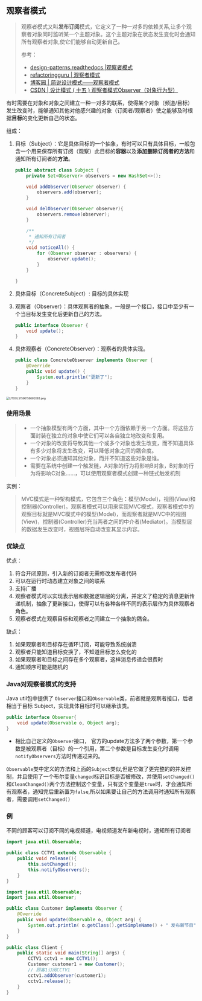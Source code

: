 ## 观察者模式

> 观察者模式又叫**发布订阅**模式，它定义了一种一对多的依赖关系,让多个观察者对象同时监听某一个主题对象。这个主题对象在状态发生变化时会通知所有观察者对象,使它们能够自动更新自己。
>
> 参考：
>
> * [design-patterns.readthedocs |观察者模式](https://design-patterns.readthedocs.io/zh_CN/latest/behavioral_patterns/observer.html#id16)
> * [refactoringguru | 观察者模式](https://refactoringguru.cn/design-patterns/observer)
> * [博客园 | 简说设计模式——观察者模式](https://www.cnblogs.com/adamjwh/p/10913660.html)
> * [CSDN | 设计模式 ( 十五 ) 观察者模式Observer（对象行为型）](http://blog.csdn.net/hguisu/article/details/7556625)

有时需要在对象和对象之间建立一种一对多的联系，使得某个对象（频道/目标）发生改变时，能够通知其他对他感兴趣的对象（订阅者/观察者）使之能够及时根据**目标**的变化更新自己的状态。

组成：

1. 目标（Subject）：它是具体目标的一个抽象，有时可以只有具体目标，一般包含一个用来保存所有订阅（观察）此目标的**容器**以及**添加删除订阅者的方法**和通知所有订阅者的**方法**。

   ```java
   public abstract class Subject {
       private Set<Observer> observers = new HashSet<>();
   
       void addObserver(Observer observer) {
           observers.add(observer);
       }
   
       void delObserver(Observer observer){
           observers.remove(observer);
       }
   
       /**
        * 通知所有订阅者
        */
       void noticeAll() {
           for (Observer observer : observers) {
               observer.update();
           }
       }
   
   }
   ```

   

2. 具体目标（ConcreteSubject）: 目标的具体实现

3. 观察者（Observer）：具体观察者的抽象，一般是一个接口，接口中至少有一个当目标发生变化后更新自己的方法。

   ```java
   public interface Observer {
       void update();
   }
   ```

   

4. 具体观察者（ConcreteObserver）：观察者的具体实现。

   ```java
   public class ConcreteObserver implements Observer {
       @Override
       public void update() {
           System.out.println("更新了");
       }
   }
   ```

<img src="http://yanxuan.nosdn.127.net/8f76afa16938cc98998834190db1ad82.png" alt="UTOOLS1590158692083.png" style="zoom:50%;" />

### 使用场景

> * 一个抽象模型有两个方面，其中一个方面依赖于另一个方面。将这些方面封装在独立的对象中使它们可以各自独立地改变和复用。
> * 一个对象的改变将导致其他一个或多个对象也发生改变，而不知道具体有多少对象将发生改变，可以降低对象之间的耦合度。
> * 一个对象必须通知其他对象，而并不知道这些对象是谁。
> * 需要在系统中创建一个触发链，A对象的行为将影响B对象，B对象的行为将影响C对象……，可以使用观察者模式创建一种链式触发机制

实例：

> MVC模式是一种架构模式，它包含三个角色：模型(Model)，视图(View)和控制器(Controller)。观察者模式可以用来实现MVC模式，观察者模式中的观察目标就是MVC模式中的模型(Model)，而观察者就是MVC中的视图(View)，控制器(Controller)充当两者之间的中介者(Mediator)。当模型层的数据发生改变时，视图层将自动改变其显示内容。

### 优缺点

优点：

1. 符合开闭原则，引入新的订阅者无需修改发布者代码
2. 可以在运行时动态建立对象之间的联系
3. 支持广播
4. 观察者模式可以实现表示层和数据逻辑层的分离，并定义了稳定的消息更新传递机制，抽象了更新接口，使得可以有各种各样不同的表示层作为具体观察者角色。
5. 观察者模式在观察目标和观察者之间建立一个抽象的耦合。

缺点：

1. 如果观察者和目标存在循环订阅，可能导致系统崩溃
2. 观察者只能知道目标变换了，不知道目标怎么变化的
3. 如果观察者和目标之间存在多个观察者，这样消息传递会很费时
4. 通知顺序可能是随机的

### Java对观察者模式的支持

Java util包中提供了 `Observer`接口和`Observable`类，前者就是观察者接口，后者相当于目标 Subject，实现具体目标时可以继承该类。

```java
public interface Observer{ 
    void update(Observable o, Object arg);
}
```

* 相比自己定义的`Observer`接口， 官方的update方法多了两个参数，第一个参数是被观察者（目标）的一个引用，第二个参数是目标发生变化时调用`notifyObservers`方法时传递过来的。

`Observable`类中定义的方法和上面的`Subject`类似,但是它做了更完整的的并发控制，并且使用了一个布尔变量`changed`标识目标是否被修改，并使用`setChanged()`和`CleanChanged()`两个方法控制这个变量，只有这个变量是`true`时，才会通知所有观察者，通知完后重新置为`false`,所以如果要让自己的方法调用时通知所有观察者，需要调用`setChanged()`

### 例

不同的顾客可以订阅不同的电视频道，电视频道发布新电视时，通知所有订阅者

```java
import java.util.Observable;

public class CCTV1 extends Observable {
    public void release(){
        this.setChanged();
        this.notifyObservers();
    }
}
```

```java
import java.util.Observable;
import java.util.Observer;

public class Customer implements Observer {
    @Override
    public void update(Observable o, Object arg) {
        System.out.println( o.getClass().getSimpleName() + " 发布新节目");
    }
}
```

```java
public class Client {
    public static void main(String[] args) {
        CCTV1 cctv1 = new CCTV1();
        Customer customer1 = new Customer();
        // 顾客1订阅CCTV1
        cctv1.addObserver(customer1);
        cctv1.release();
    }
}
```



